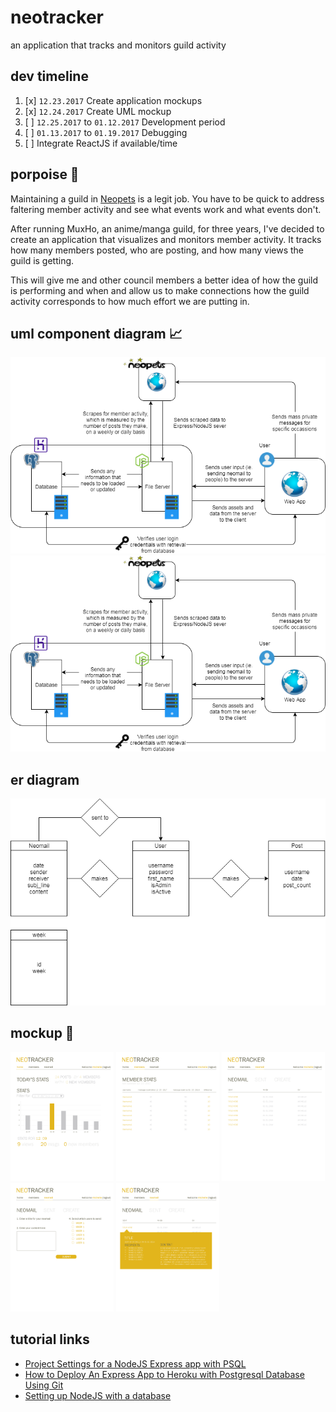 # neotracker
an application that tracks and monitors guild activity

## dev timeline
1. [x] `12.23.2017` Create application mockups
2. [x] `12.24.2017` Create UML mockup
3. [ ] `12.25.2017` to `01.12.2017` Development period
4. [ ] `01.13.2017` to `01.19.2017` Debugging
5. [ ] Integrate ReactJS if available/time

## porpoise 🐬 
Maintaining a guild in [Neopets](http://www.neopets.com) is a legit job. You have to be quick to address faltering member activity and see what events work and what events don't.

After running MuxHo, an anime/manga guild, for three years, I've decided to create an application that visualizes and monitors member activity. It tracks how many members posted, who are posting, and how many views the guild is getting.

This will give me and other council members a better idea of how the guild is performing and when and allow us to make connections how the guild activity corresponds to how much effort we are putting in.

## uml component diagram 📈
![diagram](assets/img/mockup/diagram.png)
![uml component diagram](assets/img/mockup/diagram.png)

## er diagram
![ER diagram](assets/img/mockup/ER%20Diagram.png)

## mockup 🎨
<img src="assets/img/mockup/homepage.png" width="165px"> <img src="assets/img/mockup/memberspage.png" width="165px"> <img src="assets/img/mockup/neomailpage.png" width="165px"> <img src="assets/img/mockup/createneomailpage.png" width="165px"> <img src="assets/img/mockup/neomailcontentpage.png" width="165px">

## tutorial links
- [Project Settings for a NodeJS Express app with PSQL](https://medium.com/@HalahSalih/project-settings-for-an-express-app-with-knex-16959517b53b)
- [How to Deploy An Express App to Heroku with Postgresql Database Using Git](https://medium.com/@HalahSalih/how-to-deploy-an-express-app-to-heroku-with-postgresql-database-using-git-266e100d59ff)
- [Setting up NodeJS with a database](https://hackernoon.com/setting-up-node-js-with-a-database-part-1-3f2461bdd77f)
